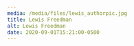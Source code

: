 ```yaml
---
media: /media/files/lewis_authorpic.jpg
title: Lewis Freedman
alt: Lewis Freedman
date: 2020-09-01T15:21:00-0500
---
```

